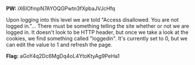 **PW:** iX6IOfmpN7AYOQGPwtn3fXpbaJVJcHfq

Upon logging into this level we are told "Access disallowed. You are not logged in."... There must be something telling the site whether or not we are logged in.
It doesn't look to be HTTP header, but once we take a look at the cookies, we find something called "loggedin".
It's currently set to 0, but we can edit the value to 1 and refresh the page.

**Flag:** aGoY4q2Dc6MgDq4oL4YtoKtyAg9PeHa1
